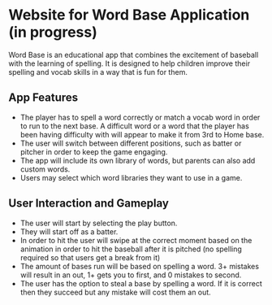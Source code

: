 # Website for Word Base Application (in progress)
Word Base is an educational app that combines the excitement of baseball with the learning of spelling. It is designed to help children improve their spelling and vocab skills in a way that is fun for them.

## App Features
* The player has to spell a word correctly or match a vocab word in order to run to the next base. A difficult word or a word that  the player has been having difficulty with will appear to make it from 3rd to Home base.
* The user will switch between different positions, such as batter or pitcher in order to keep the game engaging.
* The app will include its own library of words, but parents can also add custom words.
* Users may select which word libraries they want to use in a game.
## User Interaction and Gameplay
* The user will start by selecting the play button.
* They will start off as a batter.
* In order to hit the user will swipe at the correct moment based on the animation in order to hit the baseball after it is pitched (no spelling required so that users get a break from it)
* The amount of bases run will be based on spelling a word. 3+ mistakes will result in an out, 1+ gets you to first, and 0 mistakes to second.
* The user has the option to steal a base by spelling a word. If it is correct then they succeed but any mistake will cost them an out.
